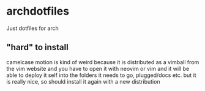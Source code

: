 # archdotfiles
Just dotfiles for arch

## "hard" to install
camelcase motion is kind of weird because it is distributed as a vimball from
the vim website and you have to open it with neovim or vim and it will be able
to deploy it self into the folders it needs to go, plugged/docs etc.
but it is really nice, so should install it again with a new distribution
